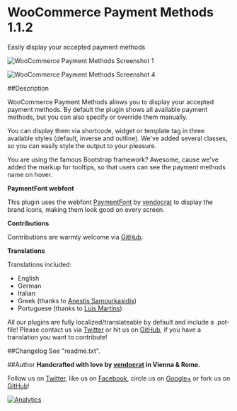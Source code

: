 WooCommerce Payment Methods 1.1.2
=================================

Easily display your accepted payment methods

![WooCommerce Payment Methods Screenshot 1](https://github.com/vendocrat/WooCommerce-Payment-Methods/blob/master/screenshot-1.png)

![WooCommerce Payment Methods Screenshot 4](https://github.com/vendocrat/WooCommerce-Payment-Methods/blob/master/screenshot-4.png)

##Description

WooCommerce Payment Methods allows you to display your accepted payment methods. By default the plugin shows all available payment methods, but you can also specify or override them manually.

You can display them via shortcode, widget or template tag in three available styles (default, inverse and outline). We've added several classes, so you can easily style the output to your pleasure.

You are using the famous Bootstrap framework? Awesome, cause we've added the markup for tooltips, so that users can see the payment methods name on hover.

**PaymentFont webfont**

This plugin uses the webfont [PaymentFont](https://github.com/vendocrat/PaymentFont) by [vendocrat](http://vendocr.at) to display the brand icons, making them look good on every screen.

**Contributions**

Contributions are warmly welcome via [GitHub](https://github.com/vendocrat/WooCommerce-Payment-Methods/).

**Translations**

Translations included:

*   English
*   German
*   Italian
*   Greek (thanks to [Anestis Samourkasidis](https://wordpress.org/support/profile/samourkasidis))
*   Portuguese (thanks to [Luis Martins](https://github.com/lmartins))

All our plugins are fully localized/translateable by default and include a .pot-file! Please contact us via [Twitter](https://twitter.com/vendocrat) or hit us on [GitHub](https://github.com/vendocrat), if you have a translation you want to contribute!

##Changelog
See "readme.txt".

##Author
**Handcrafted with love by [vendocrat](http://vendocr.at/) in Vienna &amp; Rome.**

Follow us on [Twitter](https://twitter.com/vendocrat), like us on [Facebook](https://www.facebook.com/vendocrat), circle us on [Google+](https://plus.google.com/+vendocrat) or fork us on [GitHub](https://github.com/vendocrat)!

[![Analytics](https://ga-beacon.appspot.com/UA-57742328-1/vendocrat/WooCommerce-Payment-Methods)](https://github.com/igrigorik/ga-beacon)